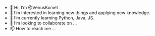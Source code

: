 - 👋 Hi, I’m @VenusKomet
- 👀 I’m interested in learning new things and applying new knowledge.
- 🌱 I’m currently learning Python, Java, JS.
- 💞️ I’m looking to collaborate on ...
- 📫 How to reach me ...

<!---
VenusKomet/VenusKomet is a ✨ special ✨ repository because its `README.md` (this file) appears on your GitHub profile.
You can click the Preview link to take a look at your changes.
--->
